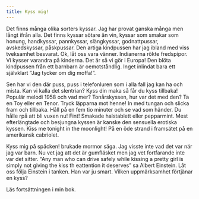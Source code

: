 ```yaml
---
title: Kyss mig!
---
```


Det finns många olika sorters kyssar. Jag har provat ganska många men långt ifrån alla. Det finns kyssar sötare än vin, kyssar som smakar som honung, handkyssar, pannkyssar, slängkyssar, godnattpussar, avskedskyssar, påskpussar. Den artiga kindpussen har jag ibland med viss tveksamhet besvarat. Ok, låt oss vara vänner. Indianerna rökte fredspipor. Vi kysser varandra på kinderna. Det är så vi gör i Europa! Den blöta kindpussen från ett barnbarn är oemotståndlig. Inget inlindat bara ett självklart ”Jag tycker om dig moffa!”. 

Sen har vi den där puss, puss i telefonluren som i alla fall jag kan ha och mista. Kan vi kalla det slentrian? Kyss din maka så får du kyss tillbaka! Populär melodi 1958 och vad mer? Tonårskyssen, hur var det med den? Ta en Toy eller en Tenor. Tryck läpparna mot henne! In med tungan och slicka fram och tillbaka. Håll på en fem tio minuter och se vad som händer. Du hålle rpå att bli vuxen nu! Fint! Smakade halstablett eller pepparmint. Mest efterlängtade och besjungna kyssen är kanske den sensuella erotiska kyssen. Kiss me tonight in the moonlight! På en öde strand i framsätet på en amerikansk cabriolet.

Kyss mig på späcken! brukade mormor säga. Jag visste inte vad det var när jag var barn. Nu vet jag att det är gumfläsket men jag vet fortfarande inte var det sitter. “Any man who can drive safely while kissing a pretty girl is simply not giving the kiss th eattention it deserves” sa Albert Einstein. Låt oss följa Einstein i tanken. Han var ju smart. Vilken uppmärksamhet förtjänar en kyss?

Läs fortsättningen i min bok.


